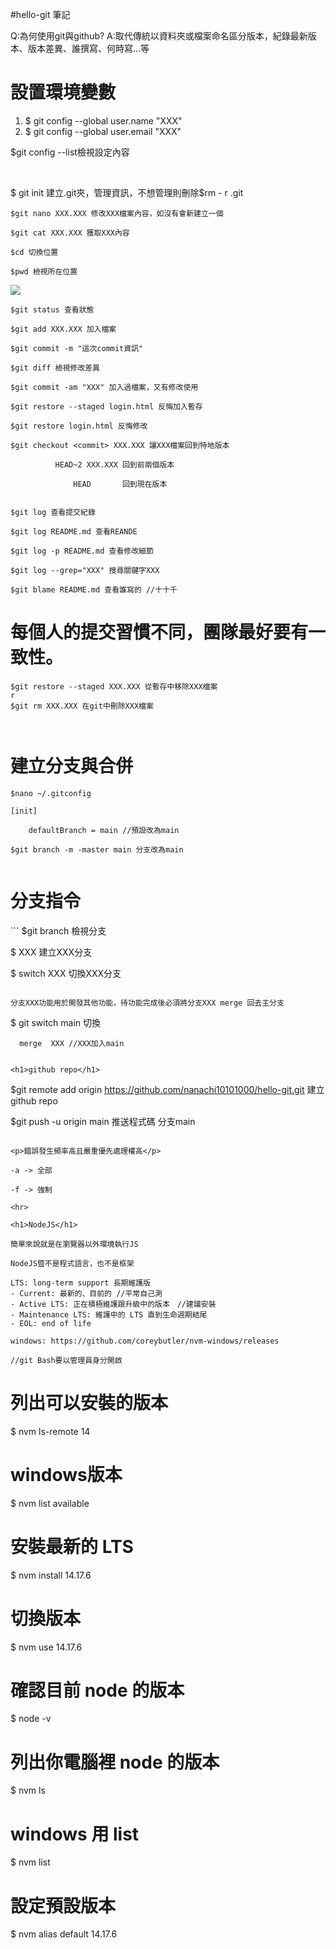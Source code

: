 #hello-git 筆記

Q:為何使用git與github? A:取代傳統以資料夾或檔案命名區分版本，紀錄最新版本、版本差異、誰撰寫、何時寫...等

<h1>設置環境變數</h1>
<ol>
<li>$ git config --global user.name "XXX"</li>
<li>$ git config --global user.email "XXX"</li>
</ol>

$git config --list檢視設定內容

<br>

$ git init 建立.git夾，管理資訊，不想管理則刪除$rm - r .git

```
$git nano XXX.XXX 修改XXX檔案內容，如沒有會新建立一個

$git cat XXX.XXX 獲取XXX內容

$cd 切換位置

$pwd 檢視所在位置
```

<img src="https://i.imgur.com/iYbhwu4.png">

```
$git status 查看狀態

$git add XXX.XXX 加入檔案

$git commit -m "這次commit資訊"

$git diff 檢視修改差異

$git commit -am "XXX" 加入過檔案，又有修改使用

$git restore --staged login.html 反悔加入暫存

$git restore login.html 反悔修改

$git checkout <commit> XXX.XXX 讓XXX檔案回到特地版本

	      HEAD~2 XXX.XXX 回到前兩個版本

              HEAD	     回到現在版本


```

```
$git log 查看提交紀錄

$git log README.md 查看REANDE

$git log -p README.md 查看修改細節

$git log --grep="XXX" 搜尋關鍵字XXX

$git blame README.md 查看誰寫的 //十十千

```

<h1>每個人的提交習慣不同，團隊最好要有一致性。</h1>


```
$git restore --staged XXX.XXX 從暫存中移除XXX檔案
r
$git rm XXX.XXX 在git中刪除XXX檔案

 
```

<h1>建立分支與合併</h1>

```
$nano ~/.gitconfig 

[init]

	defaultBranch = main //預設改為main

$git branch -m -master main 分支改為main


```

<h1>分支指令</h1>
```
$git branch 檢視分支

$	    XXX 建立XXX分支

$    switch  XXX 切換XXX分支


```

分支XXX功能用於開發其他功能，待功能完成後必須將分支XXX merge 回去主分支

```
$ git switch main 切換

      merge  XXX //XXX加入main
```

<h1>github repo</h1>
```
$git remote add origin https://github.com/nanachi10101000/hello-git.git 建立github repo

$git push -u origin main 推送程式碼 分支main
```

<p>錯誤發生頻率高且嚴重優先處理權高</p>

-a -> 全部

-f -> 強制

<hr>

<h1>NodeJS</h1>

簡單來說就是在瀏覽器以外環境執行JS

NodeJS暨不是程式語言，也不是框架

LTS: long-term support 長期維護版
- Current: 最新的、目前的 //平常自己測
- Active LTS: 正在積極維護跟升級中的版本　//建議安裝
- Maintenance LTS: 維護中的 LTS 直到生命週期結尾
- EOL: end of life

windows: https://github.com/coreybutler/nvm-windows/releases

//git Bash要以管理員身分開啟

```
# 列出可以安裝的版本
$ nvm ls-remote 14
# windows版本
$ nvm list available

# 安裝最新的 LTS
$ nvm install 14.17.6

# 切換版本
$ nvm use 14.17.6

# 確認目前 node 的版本
$ node -v

# 列出你電腦裡 node 的版本
$ nvm ls
# windows 用 list
$ nvm list

# 設定預設版本
$ nvm alias default 14.17.6
```

